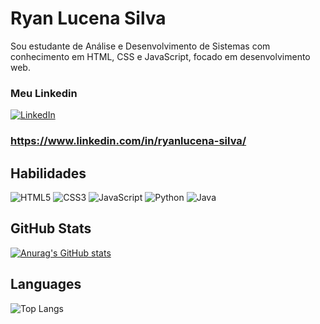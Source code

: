 # Ryan Lucena Silva

Sou estudante de Análise e Desenvolvimento de Sistemas com conhecimento em HTML, CSS e JavaScript, focado em desenvolvimento web.
### Meu Linkedin

[![LinkedIn](https://img.shields.io/badge/-LinkedIn-000?style=for-the-badge&logo=linkedin&logoColor=30A3DC)]([https://www.linkedin.com/in/ryanlucena-silva/])
### https://www.linkedin.com/in/ryanlucena-silva/

## Habilidades

![HTML5](https://img.shields.io/badge/HTML5-E34F26?style=for-the-badge&logo=html5&logoColor=white)
![CSS3](https://img.shields.io/badge/CSS3-000?style=for-the-badge&logo=css3&logoColor=E94D5F)
![JavaScript](https://img.shields.io/badge/JavaScript-F7DF1E?style=for-the-badge&logo=javascript&logoColor=black)
![Python](https://img.shields.io/badge/python-3670A0?style=for-the-badge&logo=python&logoColor=ffdd54)
![Java](https://img.shields.io/badge/java-%23ED8B00.svg?style=for-the-badge&logo=openjdk&logoColor=white)

## GitHub Stats

[![Anurag's GitHub stats](https://github-readme-stats.vercel.app/api?username=Ryanlssv&bg_color=000&border_color=FF0000&show_icons=true&icon_color=30A3DC&title_color=FF0000&text_color=FFF)](https://github.com/Ryanlssv/github-readme-stats)


## Languages

![Top Langs](https://github-readme-stats.vercel.app/api/top-langs/?username=Ryanlssv&hide_progress=true&bg_color=000&border_color=FF0000&show_icons=true&icon_color=30A3DC&title_color=FF0000&text_color=FFF)


